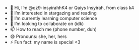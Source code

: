 - 👋 Hi, I’m @qz9-insyirahhK4 or Qaiys Insyirah, from class k4
- 👀 I’m interested in stargazing and reading
- 🌱 I’m currently learning computer science
- 💞️ I’m looking to collaborate on (idk)
- 📫 How to reach me (phone number, duh)
- 😄 Pronouns: she, her, hers
- ⚡ Fun fact: my name is special <3

<!---
qz9-insyirahhK4/qz9-insyirahhK4 is a ✨ special ✨ repository because its `README.md` (this file) appears on your GitHub profile.
You can click the Preview link to take a look at your changes.
--->
